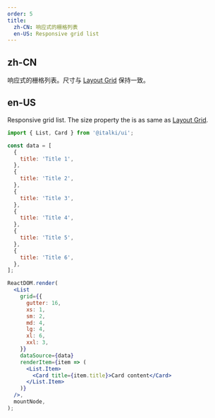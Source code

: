 ```yaml
---
order: 5
title:
  zh-CN: 响应式的栅格列表
  en-US: Responsive grid list
---
```


## zh-CN

响应式的栅格列表。尺寸与 [Layout Grid](https://ant.design/components/grid-cn/#Col) 保持一致。

## en-US

Responsive grid list. The size property the is as same as [Layout Grid](https://ant.design/components/grid/#Col).

```jsx
import { List, Card } from '@italki/ui';

const data = [
  {
    title: 'Title 1',
  },
  {
    title: 'Title 2',
  },
  {
    title: 'Title 3',
  },
  {
    title: 'Title 4',
  },
  {
    title: 'Title 5',
  },
  {
    title: 'Title 6',
  },
];

ReactDOM.render(
  <List
    grid={{
      gutter: 16,
      xs: 1,
      sm: 2,
      md: 4,
      lg: 4,
      xl: 6,
      xxl: 3,
    }}
    dataSource={data}
    renderItem={item => (
      <List.Item>
        <Card title={item.title}>Card content</Card>
      </List.Item>
    )}
  />,
  mountNode,
);
```

